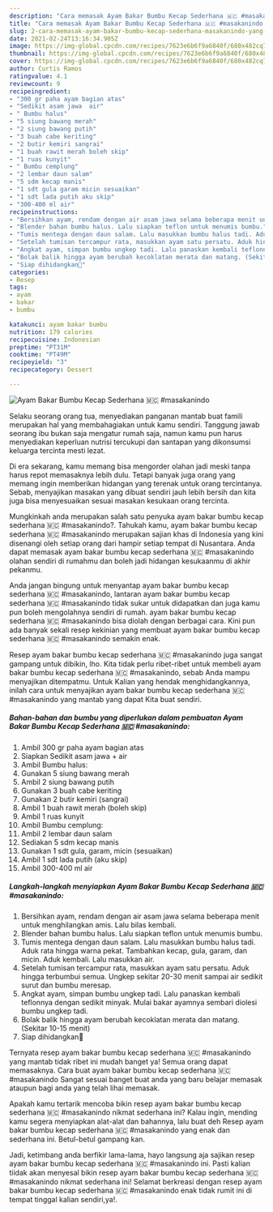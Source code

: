 ```yaml
---
description: "Cara memasak Ayam Bakar Bumbu Kecap Sederhana 🇲🇨 #masakanindo yang sedap Untuk Jualan"
title: "Cara memasak Ayam Bakar Bumbu Kecap Sederhana 🇲🇨 #masakanindo yang sedap Untuk Jualan"
slug: 2-cara-memasak-ayam-bakar-bumbu-kecap-sederhana-masakanindo-yang-sedap-untuk-jualan
date: 2021-02-24T13:16:34.905Z
image: https://img-global.cpcdn.com/recipes/7623e6b6f9a6840f/680x482cq70/ayam-bakar-bumbu-kecap-sederhana-🇲🇨-masakanindo-foto-resep-utama.jpg
thumbnail: https://img-global.cpcdn.com/recipes/7623e6b6f9a6840f/680x482cq70/ayam-bakar-bumbu-kecap-sederhana-🇲🇨-masakanindo-foto-resep-utama.jpg
cover: https://img-global.cpcdn.com/recipes/7623e6b6f9a6840f/680x482cq70/ayam-bakar-bumbu-kecap-sederhana-🇲🇨-masakanindo-foto-resep-utama.jpg
author: Curtis Ramos
ratingvalue: 4.1
reviewcount: 9
recipeingredient:
- "300 gr paha ayam bagian atas"
- "Sedikit asam jawa  air"
- " Bumbu halus"
- "5 siung bawang merah"
- "2 siung bawang putih"
- "3 buah cabe keriting"
- "2 butir kemiri sangrai"
- "1 buah rawit merah boleh skip"
- "1 ruas kunyit"
- " Bumbu cemplung"
- "2 lembar daun salam"
- "5 sdm kecap manis"
- "1 sdt gula garam micin sesuaikan"
- "1 sdt lada putih aku skip"
- "300-400 ml air"
recipeinstructions:
- "Bersihkan ayam, rendam dengan air asam jawa selama beberapa menit untuk menghilangkan amis. Lalu bilas kembali."
- "Blender bahan bumbu halus. Lalu siapkan teflon untuk menumis bumbu."
- "Tumis mentega dengan daun salam. Lalu masukkan bumbu halus tadi. Aduk rata hingga warna pekat. Tambahkan kecap, gula, garam, dan micin. Aduk kembali. Lalu masukkan air."
- "Setelah tumisan tercampur rata, masukkan ayam satu persatu. Aduk hingga terbumbui semua. Ungkep sekitar 20-30 menit sampai air sedikit surut dan bumbu meresap."
- "Angkat ayam, simpan bumbu ungkep tadi. Lalu panaskan kembali teflonnya dengan sedikit minyak. Mulai bakar ayamnya sembari diolesi bumbu ungkep tadi."
- "Bolak balik hingga ayam berubah kecoklatan merata dan matang. (Sekitar 10-15 menit)"
- "Siap dihidangkan🥰"
categories:
- Resep
tags:
- ayam
- bakar
- bumbu

katakunci: ayam bakar bumbu 
nutrition: 179 calories
recipecuisine: Indonesian
preptime: "PT31M"
cooktime: "PT49M"
recipeyield: "3"
recipecategory: Dessert

---
```



![Ayam Bakar Bumbu Kecap Sederhana 🇲🇨 #masakanindo](https://img-global.cpcdn.com/recipes/7623e6b6f9a6840f/680x482cq70/ayam-bakar-bumbu-kecap-sederhana-🇲🇨-masakanindo-foto-resep-utama.jpg)

Selaku seorang orang tua, menyediakan panganan mantab buat famili merupakan hal yang membahagiakan untuk kamu sendiri. Tanggung jawab seorang ibu bukan saja mengatur rumah saja, namun kamu pun harus menyediakan keperluan nutrisi tercukupi dan santapan yang dikonsumsi keluarga tercinta mesti lezat.

Di era  sekarang, kamu memang bisa mengorder olahan jadi meski tanpa harus repot memasaknya lebih dulu. Tetapi banyak juga orang yang memang ingin memberikan hidangan yang terenak untuk orang tercintanya. Sebab, menyajikan masakan yang dibuat sendiri jauh lebih bersih dan kita juga bisa menyesuaikan sesuai masakan kesukaan orang tercinta. 



Mungkinkah anda merupakan salah satu penyuka ayam bakar bumbu kecap sederhana 🇲🇨 #masakanindo?. Tahukah kamu, ayam bakar bumbu kecap sederhana 🇲🇨 #masakanindo merupakan sajian khas di Indonesia yang kini disenangi oleh setiap orang dari hampir setiap tempat di Nusantara. Anda dapat memasak ayam bakar bumbu kecap sederhana 🇲🇨 #masakanindo olahan sendiri di rumahmu dan boleh jadi hidangan kesukaanmu di akhir pekanmu.

Anda jangan bingung untuk menyantap ayam bakar bumbu kecap sederhana 🇲🇨 #masakanindo, lantaran ayam bakar bumbu kecap sederhana 🇲🇨 #masakanindo tidak sukar untuk didapatkan dan juga kamu pun boleh mengolahnya sendiri di rumah. ayam bakar bumbu kecap sederhana 🇲🇨 #masakanindo bisa diolah dengan berbagai cara. Kini pun ada banyak sekali resep kekinian yang membuat ayam bakar bumbu kecap sederhana 🇲🇨 #masakanindo semakin enak.

Resep ayam bakar bumbu kecap sederhana 🇲🇨 #masakanindo juga sangat gampang untuk dibikin, lho. Kita tidak perlu ribet-ribet untuk membeli ayam bakar bumbu kecap sederhana 🇲🇨 #masakanindo, sebab Anda mampu menyajikan ditempatmu. Untuk Kalian yang hendak menghidangkannya, inilah cara untuk menyajikan ayam bakar bumbu kecap sederhana 🇲🇨 #masakanindo yang mantab yang dapat Kita buat sendiri.

<!--inarticleads1-->

##### Bahan-bahan dan bumbu yang diperlukan dalam pembuatan Ayam Bakar Bumbu Kecap Sederhana 🇲🇨 #masakanindo:

1. Ambil 300 gr paha ayam bagian atas
1. Siapkan Sedikit asam jawa + air
1. Ambil  Bumbu halus:
1. Gunakan 5 siung bawang merah
1. Ambil 2 siung bawang putih
1. Gunakan 3 buah cabe keriting
1. Gunakan 2 butir kemiri (sangrai)
1. Ambil 1 buah rawit merah (boleh skip)
1. Ambil 1 ruas kunyit
1. Ambil  Bumbu cemplung:
1. Ambil 2 lembar daun salam
1. Sediakan 5 sdm kecap manis
1. Gunakan 1 sdt gula, garam, micin (sesuaikan)
1. Ambil 1 sdt lada putih (aku skip)
1. Ambil 300-400 ml air




<!--inarticleads2-->

##### Langkah-langkah menyiapkan Ayam Bakar Bumbu Kecap Sederhana 🇲🇨 #masakanindo:

1. Bersihkan ayam, rendam dengan air asam jawa selama beberapa menit untuk menghilangkan amis. Lalu bilas kembali.
1. Blender bahan bumbu halus. Lalu siapkan teflon untuk menumis bumbu.
1. Tumis mentega dengan daun salam. Lalu masukkan bumbu halus tadi. Aduk rata hingga warna pekat. Tambahkan kecap, gula, garam, dan micin. Aduk kembali. Lalu masukkan air.
1. Setelah tumisan tercampur rata, masukkan ayam satu persatu. Aduk hingga terbumbui semua. Ungkep sekitar 20-30 menit sampai air sedikit surut dan bumbu meresap.
1. Angkat ayam, simpan bumbu ungkep tadi. Lalu panaskan kembali teflonnya dengan sedikit minyak. Mulai bakar ayamnya sembari diolesi bumbu ungkep tadi.
1. Bolak balik hingga ayam berubah kecoklatan merata dan matang. (Sekitar 10-15 menit)
1. Siap dihidangkan🥰




Ternyata resep ayam bakar bumbu kecap sederhana 🇲🇨 #masakanindo yang mantab tidak ribet ini mudah banget ya! Semua orang dapat memasaknya. Cara buat ayam bakar bumbu kecap sederhana 🇲🇨 #masakanindo Sangat sesuai banget buat anda yang baru belajar memasak ataupun bagi anda yang telah lihai memasak.

Apakah kamu tertarik mencoba bikin resep ayam bakar bumbu kecap sederhana 🇲🇨 #masakanindo nikmat sederhana ini? Kalau ingin, mending kamu segera menyiapkan alat-alat dan bahannya, lalu buat deh Resep ayam bakar bumbu kecap sederhana 🇲🇨 #masakanindo yang enak dan sederhana ini. Betul-betul gampang kan. 

Jadi, ketimbang anda berfikir lama-lama, hayo langsung aja sajikan resep ayam bakar bumbu kecap sederhana 🇲🇨 #masakanindo ini. Pasti kalian tiidak akan menyesal bikin resep ayam bakar bumbu kecap sederhana 🇲🇨 #masakanindo nikmat sederhana ini! Selamat berkreasi dengan resep ayam bakar bumbu kecap sederhana 🇲🇨 #masakanindo enak tidak rumit ini di tempat tinggal kalian sendiri,ya!.

